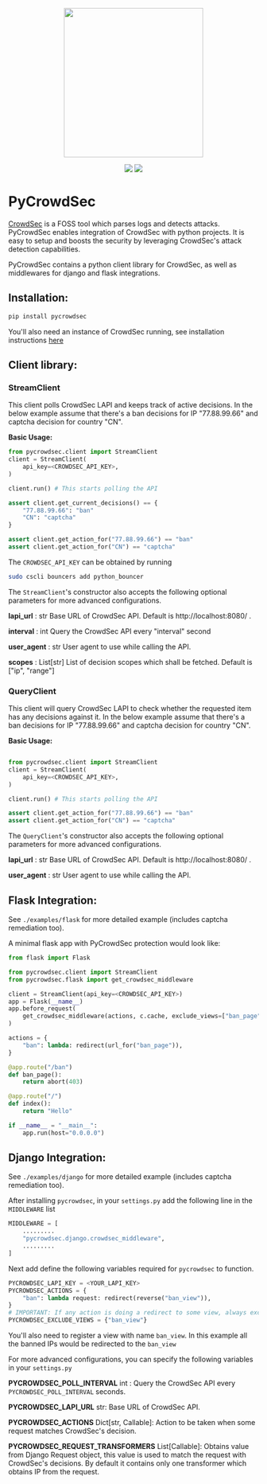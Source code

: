 <p align=center>
<img src="https://github.com/sbs2001/pycrowdsec/blob/dev/assets/pycrowdsec.jpg" width="280" height="300" >
</p>

<p align="center">
<a href="https://gitter.im/crowdsec-project/community"><img src="https://badges.gitter.im/gitterHQ/gitter.png"></a>
<img src="https://img.shields.io/badge/License-MIT-blue.svg">
</p>

# PyCrowdSec

[CrowdSec](https://github.com/crowdsecurity/crowdsec) is a FOSS tool which parses logs and detects attacks. PyCrowdSec enables integration of CrowdSec with python projects. It is easy to setup and boosts the security by leveraging CrowdSec's attack detection capabilities.

PyCrowdSec contains a python client library for CrowdSec, as well as middlewares for django and flask integrations.

## Installation:

```bash
pip install pycrowdsec
```

You'll also need an instance of CrowdSec running, see installation instructions [here](https://docs.crowdsec.net/Crowdsec/v1/getting_started/installation/)

## Client library:

### StreamClient

This client polls CrowdSec LAPI and keeps track of active decisions.
In the below example assume that there's a ban decisions for IP "77.88.99.66" and captcha decision for country "CN".

**Basic Usage:**

```python
from pycrowdsec.client import StreamClient
client = StreamClient(
    api_key=<CROWDSEC_API_KEY>,
)

client.run() # This starts polling the API

assert client.get_current_decisions() == {
    "77.88.99.66": "ban"
    "CN": "captcha"
}

assert client.get_action_for("77.88.99.66") == "ban"
assert client.get_action_for("CN") == "captcha"
```

The `CROWDSEC_API_KEY` can be obtained by running 
```bash
sudo cscli bouncers add python_bouncer
```

The `StreamClient`'s constructor also accepts the following optional parameters for more advanced configurations.

**lapi_url** : str
    Base URL of CrowdSec API. Default is http://localhost:8080/ .

**interval** : int
    Query the CrowdSec API every "interval" second

**user_agent** : str
    User agent to use while calling the API.

**scopes** : List[str]
    List of decision scopes which shall be fetched. Default is ["ip", "range"]

### QueryClient

This client will query CrowdSec LAPI to check whether the requested item has any decisions against it.
In the below example assume that there's a ban decisions for IP "77.88.99.66" and captcha decision for country "CN".


**Basic Usage:**

```python

from pycrowdsec.client import StreamClient
client = StreamClient(
    api_key=<CROWDSEC_API_KEY>,
)

client.run() # This starts polling the API

assert client.get_action_for("77.88.99.66") == "ban"
assert client.get_action_for("CN") == "captcha"

```

The `QueryClient`'s constructor also accepts the following optional parameters for more advanced configurations.

**lapi_url** : str
    Base URL of CrowdSec API. Default is http://localhost:8080/ .

**user_agent** : str
    User agent to use while calling the API.


## Flask Integration:

See `./examples/flask` for more detailed example (includes captcha remediation too).

A minimal flask app with PyCrowdSec protection would look like:
```python
from flask import Flask

from pycrowdsec.client import StreamClient
from pycrowdsec.flask import get_crowdsec_middleware

client = StreamClient(api_key=<CROWDSEC_API_KEY>)
app = Flask(__name__)
app.before_request(
    get_crowdsec_middleware(actions, c.cache, exclude_views=["ban_page"]
)

actions = {
    "ban": lambda: redirect(url_for("ban_page")),
}

@app.route("/ban")
def ban_page():
    return abort(403)

@app.route("/")
def index():
    return "Hello"

if __name__ = "__main__":
    app.run(host="0.0.0.0")
```

## Django Integration:

See `./examples/django` for more detailed example (includes captcha remediation too).

After installing `pycrowdsec`, in your `settings.py` add the following line in the `MIDDLEWARE` list

```python
MIDDLEWARE = [
    .........
    "pycrowdsec.django.crowdsec_middleware",
    .........
]
```

Next add define the following variables required for `pycrowdsec` to function.

```python
PYCROWDSEC_LAPI_KEY = <YOUR_LAPI_KEY>
PYCROWDSEC_ACTIONS = {
    "ban": lambda request: redirect(reverse("ban_view")),
}
# IMPORTANT: If any action is doing a redirect to some view, always exclude it for pycrowdsec. Otherwise the middleware will trigger the redirect on the action view too.
PYCROWDSEC_EXCLUDE_VIEWS = {"ban_view"}
```


You'll also need to register a view with name `ban_view`. In this example all the banned IPs would be redirected to the `ban_view`

For more advanced configurations, you can specify the following variables in your `settings.py`

**PYCROWDSEC_POLL_INTERVAL**  int : Query the CrowdSec API every `PYCROWDSEC_POLL_INTERVAL` seconds.

**PYCROWDSEC_LAPI_URL** str: Base URL of CrowdSec API.

**PYCROWDSEC_ACTIONS** Dict[str, Callable]: Action to be taken when some request matches CrowdSec's decision.

**PYCROWDSEC_REQUEST_TRANSFORMERS** List[Callable]: Obtains value from Django Request object, this value is used to match the request with CrowdSec's decisions. By default it contains only one transformer which obtains IP from the request.

